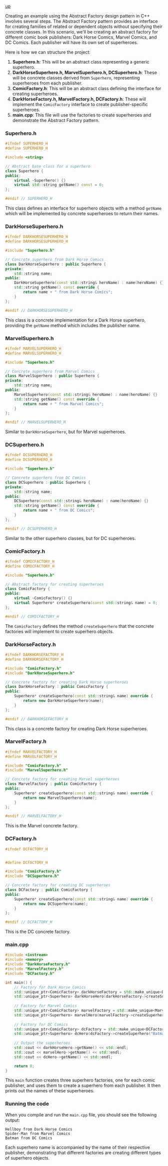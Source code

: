 [up](../README.md)

Creating an example using the Abstract Factory design pattern in C++ involves several steps. The Abstract Factory pattern provides an interface for creating families of related or dependent objects without specifying their concrete classes. In this scenario, we'll be creating an abstract factory for different comic book publishers: Dark Horse Comics, Marvel Comics, and DC Comics. Each publisher will have its own set of superheroes.

Here is how we can structure the project:

1. **Superhero.h**: This will be an abstract class representing a generic superhero.
2. **DarkHorseSuperhero.h, MarvelSuperhero.h, DCSuperhero.h**: These will be concrete classes derived from `Superhero`, representing superheroes from each publisher.
3. **ComicFactory.h**: This will be an abstract class defining the interface for creating superheroes.
4. **DarkHorseFactory.h, MarvelFactory.h, DCFactory.h**: These will implement the `ComicFactory` interface to create publisher-specific superheroes.
5. **main.cpp**: This file will use the factories to create superheroes and demonstrate the Abstract Factory pattern.

### Superhero.h

```cpp
#ifndef SUPERHERO_H
#define SUPERHERO_H

#include <string>

// Abstract base class for a superhero
class Superhero {
public:
    virtual ~Superhero() {}
    virtual std::string getName() const = 0;
};

#endif // SUPERHERO_H
```

This class defines an interface for superhero objects with a method `getName` which will be implemented by concrete superheroes to return their names.

### DarkHorseSuperhero.h

```cpp
#ifndef DARKHORSESUPERHERO_H
#define DARKHORSESUPERHERO_H

#include "Superhero.h"

// Concrete superhero from Dark Horse Comics
class DarkHorseSuperhero : public Superhero {
private:
    std::string name;
public:
    DarkHorseSuperhero(const std::string& heroName) : name(heroName) {}
    std::string getName() const override {
        return name + " from Dark Horse Comics";
    }
};

#endif // DARKHORSESUPERHERO_H
```

This class is a concrete implementation for a Dark Horse superhero, providing the `getName` method which includes the publisher name.

### MarvelSuperhero.h

```cpp
#ifndef MARVELSUPERHERO_H
#define MARVELSUPERHERO_H

#include "Superhero.h"

// Concrete superhero from Marvel Comics
class MarvelSuperhero : public Superhero {
private:
    std::string name;
public:
    MarvelSuperhero(const std::string& heroName) : name(heroName) {}
    std::string getName() const override {
        return name + " from Marvel Comics";
    }
};

#endif // MARVELSUPERHERO_H
```

Similar to `DarkHorseSuperhero`, but for Marvel superheroes.

### DCSuperhero.h

```cpp
#ifndef DCSUPERHERO_H
#define DCSUPERHERO_H

#include "Superhero.h"

// Concrete superhero from DC Comics
class DCSuperhero : public Superhero {
private:
    std::string name;
public:
    DCSuperhero(const std::string& heroName) : name(heroName) {}
    std::string getName() const override {
        return name + " from DC Comics";
    }
};

#endif // DCSUPERHERO_H
```

Similar to the other superhero classes, but for DC superheroes.

### ComicFactory.h

```cpp
#ifndef COMICFACTORY_H
#define COMICFACTORY_H

#include "Superhero.h"

// Abstract factory for creating superheroes
class ComicFactory {
public:
    virtual ~ComicFactory() {}
    virtual Superhero* createSuperhero(const std::string& name) = 0;
};

#endif // COMICFACTORY_H
```

The `ComicFactory` defines the method `createSuperhero` that the concrete factories will implement to create superhero objects.

### DarkHorseFactory.h

```cpp
#ifndef DARKHORSEFACTORY_H
#define DARKHORSEFACTORY_H

#include "ComicFactory.h"
#include "DarkHorseSuperhero.h"

// Concrete factory for creating Dark Horse superheroes
class DarkHorseFactory : public ComicFactory {
public:
    Superhero* createSuperhero(const std::string& name) override {
        return new DarkHorseSuperhero(name);
    }
};

#endif // DARKHORSEFACTORY_H
```

This class is a concrete factory for creating Dark Horse superheroes.

### MarvelFactory.h

```cpp
#ifndef MARVELFACTORY_H
#define MARVELFACTORY_H

#include "ComicFactory.h"
#include "MarvelSuperhero.h"

// Concrete factory for creating Marvel superheroes
class MarvelFactory : public ComicFactory {
public:
    Superhero* createSuperhero(const std::string& name) override {
        return new MarvelSuperhero(name);
    }
};

#endif // MARVELFACTORY_H
```

This is the Marvel concrete factory.

### DCFactory.h

```cpp
#ifndef DCFACTORY_H


#define DCFACTORY_H

#include "ComicFactory.h"
#include "DCSuperhero.h"

// Concrete factory for creating DC superheroes
class DCFactory : public ComicFactory {
public:
    Superhero* createSuperhero(const std::string& name) override {
        return new DCSuperhero(name);
    }
};

#endif // DCFACTORY_H
```

This is the DC concrete factory.

### main.cpp

```cpp
#include <iostream>
#include <memory>
#include "DarkHorseFactory.h"
#include "MarvelFactory.h"
#include "DCFactory.h"

int main() {
    // Factory for Dark Horse Comics
    std::unique_ptr<ComicFactory> darkHorseFactory = std::make_unique<DarkHorseFactory>();
    std::unique_ptr<Superhero> darkHorseHero(darkHorseFactory->createSuperhero("Hellboy"));
    
    // Factory for Marvel Comics
    std::unique_ptr<ComicFactory> marvelFactory = std::make_unique<MarvelFactory>();
    std::unique_ptr<Superhero> marvelHero(marvelFactory->createSuperhero("Spider-Man"));
    
    // Factory for DC Comics
    std::unique_ptr<ComicFactory> dcFactory = std::make_unique<DCFactory>();
    std::unique_ptr<Superhero> dcHero(dcFactory->createSuperhero("Batman"));
    
    // Output the superheroes
    std::cout << darkHorseHero->getName() << std::endl;
    std::cout << marvelHero->getName() << std::endl;
    std::cout << dcHero->getName() << std::endl;

    return 0;
}
```

This `main` function creates three superhero factories, one for each comic publisher, and uses them to create a superhero from each publisher. It then prints out the names of these superheroes.

### Running the code

When you compile and run the `main.cpp` file, you should see the following output:

```
Hellboy from Dark Horse Comics
Spider-Man from Marvel Comics
Batman from DC Comics
```

Each superhero name is accompanied by the name of their respective publisher, demonstrating that different factories are creating different types of superhero objects.
